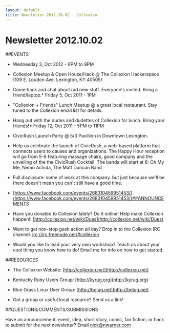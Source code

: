 ```yaml
---
layout: default
title: Newsletter 2012.10.02 - Collexion
---
```


# Newsletter 2012.10.02

##EVENTS


* Wednesday 3, Oct 2012 - 6PM to 9PM 

* Collexion Meetup & Open House/Hack @ The Collexion Hackerspace (109 E. Loudon Ave. Lexington, KY 40505)

* Come hack and chat about rad new stuff. Everyone's invited. Bring a friend/laptop.* Friday 5, Oct 2011 - 1PM 

* "Collexion + Friends" Lunch Meetup @ a great local restaurant. Stay tuned to the Collexion email list for details.

* Hang out with the dudes and dudettes of Collexion for lunch. Bring your friends!* Friday 12, Oct 2011 - 5PM to 11PM

* CivicRush Launch Party @ 5/3 Pavillion in Downtown Lexington.

* Help us celebrate the launch of CivicRush, a web-based platform that connects users to causes and organizations. The Happy Hour reception will go from 5-8 featuring massage chairs, good company and the unveiling of the the CivicRush Cocktail. The bands will start at 8: Oh My Me, Nemo Achida, The Matt Duncan Band

* Full disclosure: some of work at this company. but just because we'll be there doesn't mean you can't still have a good time.

* [https://www.facebook.com/events/268310459951453/](https://www.facebook.com/events/268310459951453/)##ANNOUNCEMENTS


* Have you donated to Collexion lately? Do it online! Help make Collexion happen!: 
[http://collexion.net/wiki/Dues](http://collexion.net/wiki/Dues)

* Want to get non-stop geek action all day? Drop in to the Collexion IRC channel. 
[irc://irc.freenode.net/#collexion](irc://irc.freenode.net/#collexion)

* Would you like to lead your very own workshop? Teach us about your cool thing you know how to do! Email me for info on how to get started.

##RESOURCES


* The Collexion Website: 
[http://collexion.net](http://collexion.net)

* Kentucky Ruby Users Group: 
[http://kyrug.org](http://kyrug.org)

* Blue Grass Linux User Group: 
[http://bglug.net](http://bglug.net)

* Got a group or useful local resource? Send us a link!

##QUESTIONS/COMMENTS/SUBMISSIONS


Have an announcement, event, idea, short story, comic, fan fiction, or hack to submit for the next newsletter? Email nick@nwarner.com